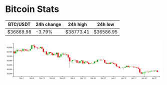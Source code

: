 # Bitcoin Stats

BTC/USDT|24h change|24h high|24h low|
|---|---|---|---|
|$36869.98|-3.79%|$38773.41|$36586.95|

<img src="./chart.svg">
